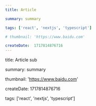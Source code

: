 ```yaml
---
title: Article

summary: summary

tags: ['react', 'nextjs', 'typescript']

# thumbnail: 'https://www.baidu.com'

createDate:  1717814876716
---
```

title: Article sub

summary: summary

thumbnail: 'https://www.baidu.com'

createDate:  1717814876716

tags: ['react', 'nextjs', 'typescript']